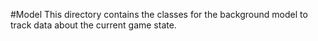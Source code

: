 #Model
This directory contains the classes for the background model to track data about the current game state.
